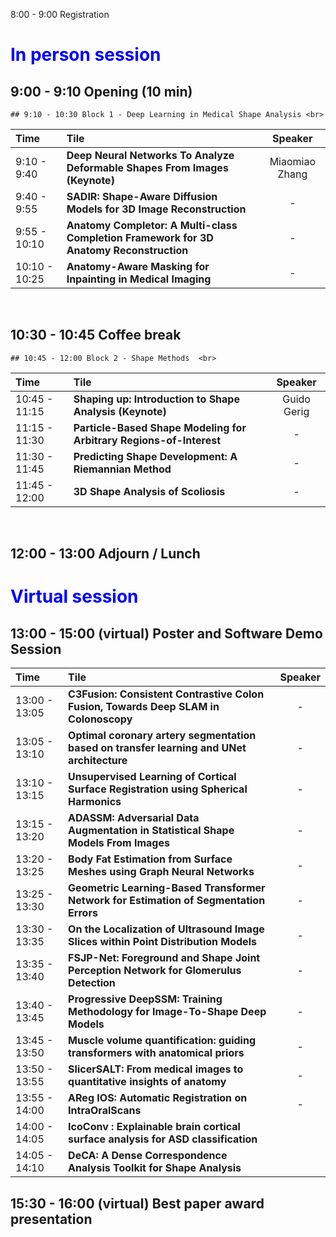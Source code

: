 
8:00 - 9:00 Registration

# <span style="color:blue">In person session</span> <br>

## 9:00 - 9:10 Opening (10 min) <br>

```
## 9:10 - 10:30 Block 1 - Deep Learning in Medical Shape Analysis <br>
```
| Time   |      Tile      |  Speaker |
|:--------------|:-------------------------|:---------:|
| 9:10 - 9:40  | **Deep Neural Networks To Analyze Deformable Shapes From Images (Keynote)**             | Miaomiao Zhang |
| 9:40 - 9:55  | **SADIR: Shape-Aware Diffusion Models for 3D Image Reconstruction**                     |      -         |
| 9:55 - 10:10 | **Anatomy Completor: A Multi-class Completion Framework for 3D Anatomy Reconstruction** |      -         |
| 10:10 - 10:25| **Anatomy-Aware Masking for Inpainting in Medical Imaging**                             |      -         | 

<br>

## 10:30 - 10:45 Coffee break <br>

```
## 10:45 - 12:00 Block 2 - Shape Methods  <br>
```

| Time   |      Tile      |  Speaker |
|:--------------|:-------------------------|:---------:|
| 10:45 - 11:15 | **Shaping up: Introduction to Shape Analysis (Keynote)**              | Guido Gerig|
| 11:15 - 11:30 | **Particle-Based Shape Modeling for Arbitrary Regions-of-Interest**   |   -        |
| 11:30 - 11:45 | **Predicting Shape Development: A Riemannian Method**                 |    -       |
| 11:45 - 12:00 | **3D Shape Analysis of Scoliosis**                                    |    -       |

<br>


## 12:00 - 13:00 Adjourn / Lunch <br>

# <span style="color:blue">Virtual session </span> <br>


## 13:00 - 15:00 (virtual) Poster and Software Demo Session

| Time   |      Tile      |  Speaker |
|:--------------|:-------------------------|:---------:|
| 13:00 - 13:05 | **C3Fusion: Consistent Contrastive Colon Fusion, Towards Deep SLAM in Colonoscopy**              | -|
| 13:05 - 13:10 | **Optimal coronary artery segmentation based on transfer learning and UNet architecture**   |   -        |
| 13:10 - 13:15 | **Unsupervised Learning of Cortical Surface Registration using Spherical Harmonics**                  |    -       |
| 13:15 - 13:20 | **ADASSM: Adversarial Data Augmentation in Statistical Shape Models From Images**                                     |    -       |
| 13:20 - 13:25 | **Body Fat Estimation from Surface Meshes using Graph Neural Networks**                                     |    -       |
| 13:25 - 13:30 | **Geometric Learning-Based Transformer Network for Estimation of Segmentation Errors**                                     |    -       |
| 13:30 - 13:35 | **On the Localization of Ultrasound Image Slices within Point Distribution Models**                                     |    -       |
| 13:35 - 13:40 | **FSJP-Net: Foreground and Shape Joint Perception Network for Glomerulus Detection**                                     |    -       |
| 13:40 - 13:45 | **Progressive DeepSSM: Training Methodology for Image-To-Shape Deep Models**                                     |    -       |
| 13:45 - 13:50 | **Muscle volume quantification: guiding transformers with anatomical priors**                                     |    -       |
| 13:50 - 13:55 | **SlicerSALT: From medical images to quantitative insights of anatomy**                                     |    -       |
| 13:55 - 14:00 | **AReg IOS: Automatic Registration on IntraOralScans**                                     |    -       |
| 14:00 - 14:05 | **IcoConv : Explainable brain cortical surface analysis for ASD classification**     
| 14:05 - 14:10 | **DeCA: A Dense Correspondence Analysis Toolkit for Shape Analysis**     

## 15:30 - 16:00 (virtual) Best paper award presentation


